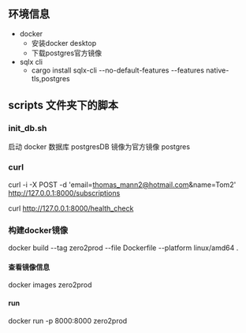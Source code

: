 ## 环境信息
- docker
  - 安装docker desktop
  - 下载postgres官方镜像
- sqlx cli
  - cargo install sqlx-cli --no-default-features --features native-tls,postgres
## scripts 文件夹下的脚本

### init_db.sh
启动 docker 数据库 postgresDB
镜像为官方镜像 postgres

### curl
curl -i -X POST -d 'email=thomas_mann2@hotmail.com&name=Tom2' \
http://127.0.0.1:8000/subscriptions

curl http://127.0.0.1:8000/health_check

### 构建docker镜像
docker build --tag zero2prod --file Dockerfile --platform linux/amd64 .
#### 查看镜像信息
docker images zero2prod
#### run
docker run -p 8000:8000 zero2prod
